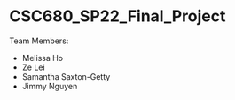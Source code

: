 # CSC680_SP22_Final_Project

 Team Members:
- Melissa Ho
- Ze Lei
- Samantha Saxton-Getty
- Jimmy Nguyen

